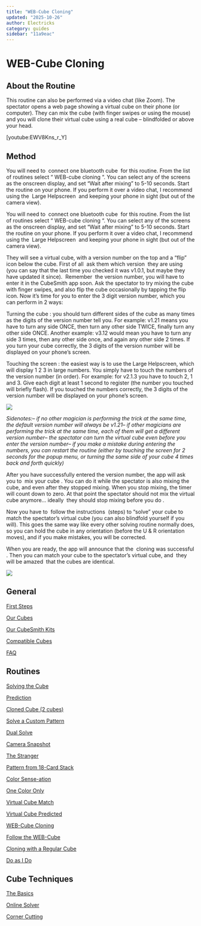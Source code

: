 ```yaml
---
title: "WEB-Cube Cloning"
updated: "2025-10-26"
author: Electricks
category: guides
sidebar: "11a9eac"
---
```


# WEB-Cube Cloning

## About the Routine

This routine can also be performed via a video chat (like Zoom). The spectator opens a web page showing a virtual cube on their phone (or computer). They can mix the cube (with finger swipes or using the mouse) and you will clone their virtual cube using a real cube – blindfolded or above your head.

[youtube:EWV8Kns_r_Y]

## Method

You will need to  connect one bluetooth cube  for this routine. From the list of routines select “ WEB-cube cloning “. You can select any of the screens as the onscreen display, and set “Wait after mixing” to 5-10 seconds. Start the routine on your phone. If you perform it over a video chat, I recommend using the  Large Helpscreen  and keeping your phone in sight (but out of the camera view).

You will need to  connect one bluetooth cube  for this routine. From the list of routines select “ WEB-cube cloning “. You can select any of the screens as the onscreen display, and set “Wait after mixing” to 5-10 seconds. Start the routine on your phone. If you perform it over a video chat, I recommend using the  Large Helpscreen  and keeping your phone in sight (but out of the camera view).

They will see a virtual cube, with a version number on the top and a “flip” icon below the cube. First of all  ask them which version  they are using (you can say that the last time you checked it was v1.0.1, but maybe they have updated it since).  Remember  the version number, you will have to enter it in the CubeSmith app soon. Ask the spectator to try mixing the cube with finger swipes, and also flip the cube occasionally by tapping the flip icon. Now it’s time for you to enter the 3 digit version number, which you can perform in 2 ways:

Turning the cube : you should turn different sides of the cube as many times as the digits of the version number tell you. For example: v1.21 means you have to turn any side ONCE, then turn any other side TWICE, finally turn any other side ONCE. Another example: v3.12 would mean you have to turn any side 3 times, then any other side once, and again any other side 2 times. If you turn your cube correctly, the 3 digits of the version number will be displayed on your phone’s screen.

Touching the screen : the easiest way is to use the Large Helpscreen, which will display 1 2 3 in large numbers. You simply have to touch the numbers of the version number (in order). For example: for v2.1.3 you have to touch 2, 1 and 3. Give each digit at least 1 second to register (the number you touched will briefly flash). If you touched the numbers correctly, the 3 digits of the version number will be displayed on your phone’s screen.

![](https://electricks.info/wp-content/uploads/2024/08/Web-Cube-8.jpg)

*Sidenotes:– if no other magician is performing the trick at the same time, the default version number will always be v1.21– if other magicians are performing the trick at the same time, each of them will get a different version number– the spectator can turn the virtual cube even before you enter the version number– if you make a mistake during entering the numbers, you can restart the routine (either by touching the screen for 2 seconds for the popup menu, or turning the same side of your cube 4 times back and forth quickly)*

After you have successfully entered the version number, the app will ask you to  mix your cube . You can do it while the spectator is also mixing the cube, and even after they stopped mixing. When you stop mixing, the timer will count down to zero. At that point the spectator should not mix the virtual cube anymore… ideally  they should stop mixing before you do .

Now you have to  follow the instructions  (steps) to “solve” your cube to match the spectator’s virtual cube (you can also blindfold yourself if you will). This goes the same way like every other solving routine normally does, so you can hold the cube in any orientation (before the U & R orientation moves), and if you make mistakes, you will be corrected.

When you are ready, the app will announce that the  cloning was successful . Then you can match your cube to the spectator’s virtual cube, and  they will be amazed  that the cubes are identical.

![](https://electricks.info/wp-content/uploads/2024/08/Web-Cube-11.jpg)

## General

[First Steps](https://electricks.info/docs/cubesmith/)

[Our Cubes](https://electricks.info/docs/cubesmith/our-cubes/)

[Our CubeSmith Kits](https://electricks.info/docs/cubesmith/our-cubesmith-kits/)

[Compatible Cubes](https://electricks.info/docs/cubesmith/compatible-cubes/)

[FAQ](https://electricks.info/docs/cubesmith/faq/)

## Routines

[Solving the Cube](https://electricks.info/docs/cubesmith/solving-the-cube/)

[Prediction](https://electricks.info/docs/cubesmith/prediction/)

[Cloned Cube (2 cubes)](https://electricks.info/docs/cubesmith/cloned-cube-2-cubes/)

[Solve a Custom Pattern](https://electricks.info/docs/cubesmith/solve-a-custom-pattern/)

[Dual Solve](https://electricks.info/docs/cubesmith/dual-solve/)

[Camera Snapshot](https://electricks.info/docs/cubesmith/camera-snapshot-%c2%b7-cubesmith-app/)

[The Stranger](https://electricks.info/docs/cubesmith/the-stranger/)

[Pattern from 18-Card Stack](https://electricks.info/docs/cubesmith/pattern-from-18-card-stack/)

[Color Sense-ation](https://electricks.info/docs/cubesmith/color-sense-action/)

[One Color Only](https://electricks.info/docs/cubesmith/one-color-only/)

[Virtual Cube Match](https://electricks.info/docs/cubesmith/virtual-cube-match/)

[Virtual Cube Predicted](https://electricks.info/docs/cubesmith/virtual-cube-predicted/)

[WEB-Cube Cloning](https://electricks.info/docs/cubesmith/web-cube-predicted/)

[Follow the WEB-Cube](https://electricks.info/docs/cubesmith/follow-the-web-cube/)

[Cloning with a Regular Cube](https://electricks.info/docs/cubesmith/cloning-with-a-regular-cube/)

[Do as I Do](https://electricks.info/docs/cubesmith/do-as-i-do/)

## Cube Techniques

[The Basics](https://electricks.info/docs/cubesmith/the-basics/)

[Online Solver](https://electricks.info/docs/cubesmith/online-solver/)

[Corner Cutting](https://electricks.info/docs/cubesmith/corner-cutting/)